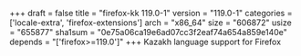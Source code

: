 +++
draft = false
title = "firefox-kk 119.0-1"
version = "119.0-1"
categories = ['locale-extra', 'firefox-extensions']
arch = "x86_64"
size = "606872"
usize = "655877"
sha1sum = "0e75a06ca19e6ad07cc3f2eaf74a654a859e140e"
depends = "['firefox>=119.0']"
+++
Kazakh language support for Firefox